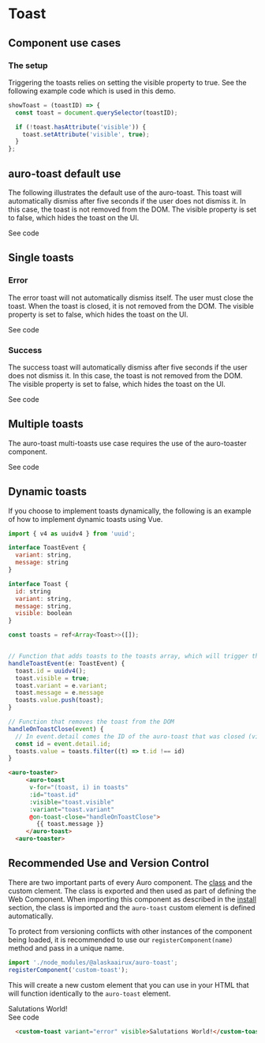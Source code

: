 <!--
The demo.md file is a compiled document. No edits should be made directly to this file.
README.md is created by running `npm run build:docs`.
This file is generated based on a template fetched from `./docs/partials/demo.md`
-->

# Toast

<!-- AURO-GENERATED-CONTENT:START (FILE:src=./description.md) -->
<!-- AURO-GENERATED-CONTENT:END -->

## Component use cases

<!-- AURO-GENERATED-CONTENT:START (FILE:src=./useCases.md) -->
<!-- AURO-GENERATED-CONTENT:END -->

### The setup
Triggering the toasts relies on setting the visible property to true. See the following example code which is used in this demo.

```js
showToast = (toastID) => {
  const toast = document.querySelector(toastID);

  if (!toast.hasAttribute('visible')) {
    toast.setAttribute('visible', true);
  }
};
```

## auro-toast default use
The following illustrates the default use of the auro-toast. This toast will automatically dismiss after five seconds if the user does not dismiss it. In this case, the toast is not removed from the DOM. The visible property is set to false, which hides the toast on the UI.
<div class="exampleWrapper">
<!-- AURO-GENERATED-CONTENT:START (FILE:src=./../../apiExamples/basic.html) -->
<!-- AURO-GENERATED-CONTENT:END -->
</div>
<auro-accordion lowProfile justifyRight>
  <span slot="trigger">See code</span>

<!-- AURO-GENERATED-CONTENT:START (CODE:src=./../../apiExamples/basic.html) -->
<!-- AURO-GENERATED-CONTENT:END -->

</auro-accordion>

## Single toasts
### Error
The error toast will not automatically dismiss itself. The user must close the toast. When the toast is closed, it is not removed from the DOM. The visible property is set to false, which hides the toast on the UI.
<div class="exampleWrapper">
<!-- AURO-GENERATED-CONTENT:START (FILE:src=./../../apiExamples/error.html) -->
<!-- AURO-GENERATED-CONTENT:END -->
</div>
<auro-accordion lowProfile justifyRight>
  <span slot="trigger">See code</span>

<!-- AURO-GENERATED-CONTENT:START (CODE:src=./../../apiExamples/error.html) -->
<!-- AURO-GENERATED-CONTENT:END -->

</auro-accordion>

### Success
The success toast will automatically dismiss after five seconds if the user does not dismiss it. In this case, the toast is not removed from the DOM. The visible property is set to false, which hides the toast on the UI.
<div class="exampleWrapper">
<!-- AURO-GENERATED-CONTENT:START (FILE:src=./../../apiExamples/success.html) -->
<!-- AURO-GENERATED-CONTENT:END -->
</div>
<auro-accordion lowProfile justifyRight>
  <span slot="trigger">See code</span>

<!-- AURO-GENERATED-CONTENT:START (CODE:src=./../../apiExamples/success.html) -->
<!-- AURO-GENERATED-CONTENT:END -->

</auro-accordion>

## Multiple toasts
The auro-toast multi-toasts use case requires the use of the auro-toaster component.
<div class="exampleWrapper">
<!-- AURO-GENERATED-CONTENT:START (FILE:src=./../../apiExamples/multipleToasts.html) -->
<!-- AURO-GENERATED-CONTENT:END -->
</div>

<auro-accordion lowProfile justifyRight>
  <span slot="trigger">See code</span>

<!-- AURO-GENERATED-CONTENT:START (CODE:src=./../../apiExamples/multipleToasts.html) -->
<!-- AURO-GENERATED-CONTENT:END -->

</auro-accordion>

## Dynamic toasts
If you choose to implement toasts dynamically, the following is an example of how to implement dynamic toasts using Vue.
```js
import { v4 as uuidv4 } from 'uuid';

interface ToastEvent {
  variant: string,
  message: string
}

interface Toast {
  id: string
  variant: string,
  message: string,
  visible: boolean
}

const toasts = ref<Array<Toast>>([]);


// Function that adds toasts to the toasts array, which will trigger the toast to be visible
handleToastEvent(e: ToastEvent) {
  toast.id = uuidv4();
  toast.visible = true;
  toast.variant = e.variant;
  toast.message = e.message
  toasts.value.push(toast);
}

// Function that removes the toast from the DOM
handleOnToastClose(event) {
  // In event.detail comes the ID of the auro-toast that was closed (visible was set to false)
  const id = event.detail.id;
  toasts.value = toasts.filter((t) => t.id !== id)
}
```
```html
<auro-toaster>
     <auro-toast 
      v-for="(toast, i) in toasts"
      :id="toast.id" 
      :visible="toast.visible"
      :variant="toast.variant"
      @on-toast-close="handleOnToastClose">
        {{ toast.message }}
     </auro-toast>
  <auro-toaster>
```


## Recommended Use and Version Control

There are two important parts of every Auro component. The <a href="https://developer.mozilla.org/en-US/docs/Web/JavaScript/Reference/Classes">class</a> and the custom clement. The class is exported and then used as part of defining the Web Component. When importing this component as described in the <a href="#install">install</a> section, the class is imported and the `auro-toast` custom element is defined automatically.

To protect from versioning conflicts with other instances of the component being loaded, it is recommended to use our `registerComponent(name)` method and pass in a unique name.

```js
import './node_modules/@alaskaairux/auro-toast';
registerComponent('custom-toast');
```

This will create a new custom element that you can use in your HTML that will function identically to the `auro-toast` element.

<div class="exampleWrapper">
  <custom-toast variant="error" visible>Salutations World!</custom-toast>
</div>

<auro-accordion lowProfile justifyRight>
  <span slot="trigger">See code</span>

```html
  <custom-toast variant="error" visible>Salutations World!</custom-toast>
```

</auro-accordion>
